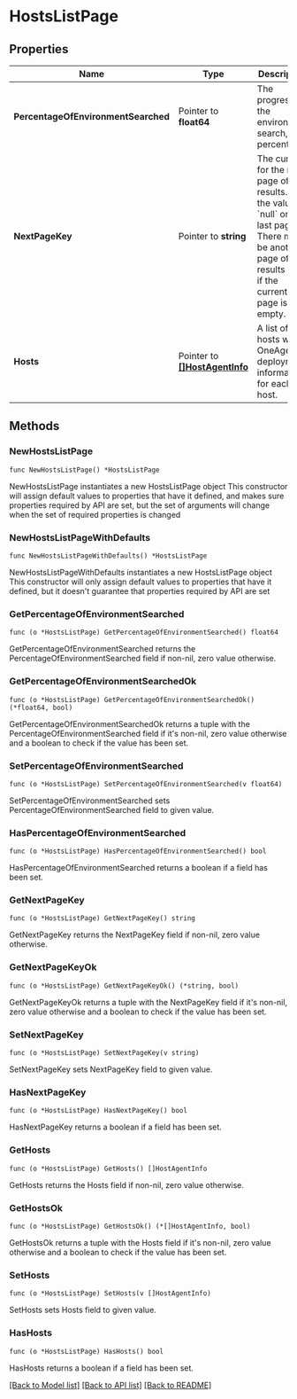 # HostsListPage

## Properties

Name | Type | Description | Notes
------------ | ------------- | ------------- | -------------
**PercentageOfEnvironmentSearched** | Pointer to **float64** | The progress of the environment search, in percent. | [optional] 
**NextPageKey** | Pointer to **string** | The cursor for the next page of results.    Has the value of &#x60;null&#x60; on the last page.   There might be another page of results even if the current page is empty. | [optional] 
**Hosts** | Pointer to [**[]HostAgentInfo**](HostAgentInfo.md) | A list of hosts with OneAgent deployment information for each host. | [optional] 

## Methods

### NewHostsListPage

`func NewHostsListPage() *HostsListPage`

NewHostsListPage instantiates a new HostsListPage object
This constructor will assign default values to properties that have it defined,
and makes sure properties required by API are set, but the set of arguments
will change when the set of required properties is changed

### NewHostsListPageWithDefaults

`func NewHostsListPageWithDefaults() *HostsListPage`

NewHostsListPageWithDefaults instantiates a new HostsListPage object
This constructor will only assign default values to properties that have it defined,
but it doesn't guarantee that properties required by API are set

### GetPercentageOfEnvironmentSearched

`func (o *HostsListPage) GetPercentageOfEnvironmentSearched() float64`

GetPercentageOfEnvironmentSearched returns the PercentageOfEnvironmentSearched field if non-nil, zero value otherwise.

### GetPercentageOfEnvironmentSearchedOk

`func (o *HostsListPage) GetPercentageOfEnvironmentSearchedOk() (*float64, bool)`

GetPercentageOfEnvironmentSearchedOk returns a tuple with the PercentageOfEnvironmentSearched field if it's non-nil, zero value otherwise
and a boolean to check if the value has been set.

### SetPercentageOfEnvironmentSearched

`func (o *HostsListPage) SetPercentageOfEnvironmentSearched(v float64)`

SetPercentageOfEnvironmentSearched sets PercentageOfEnvironmentSearched field to given value.

### HasPercentageOfEnvironmentSearched

`func (o *HostsListPage) HasPercentageOfEnvironmentSearched() bool`

HasPercentageOfEnvironmentSearched returns a boolean if a field has been set.

### GetNextPageKey

`func (o *HostsListPage) GetNextPageKey() string`

GetNextPageKey returns the NextPageKey field if non-nil, zero value otherwise.

### GetNextPageKeyOk

`func (o *HostsListPage) GetNextPageKeyOk() (*string, bool)`

GetNextPageKeyOk returns a tuple with the NextPageKey field if it's non-nil, zero value otherwise
and a boolean to check if the value has been set.

### SetNextPageKey

`func (o *HostsListPage) SetNextPageKey(v string)`

SetNextPageKey sets NextPageKey field to given value.

### HasNextPageKey

`func (o *HostsListPage) HasNextPageKey() bool`

HasNextPageKey returns a boolean if a field has been set.

### GetHosts

`func (o *HostsListPage) GetHosts() []HostAgentInfo`

GetHosts returns the Hosts field if non-nil, zero value otherwise.

### GetHostsOk

`func (o *HostsListPage) GetHostsOk() (*[]HostAgentInfo, bool)`

GetHostsOk returns a tuple with the Hosts field if it's non-nil, zero value otherwise
and a boolean to check if the value has been set.

### SetHosts

`func (o *HostsListPage) SetHosts(v []HostAgentInfo)`

SetHosts sets Hosts field to given value.

### HasHosts

`func (o *HostsListPage) HasHosts() bool`

HasHosts returns a boolean if a field has been set.


[[Back to Model list]](../README.md#documentation-for-models) [[Back to API list]](../README.md#documentation-for-api-endpoints) [[Back to README]](../README.md)


